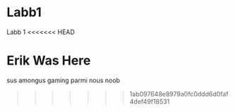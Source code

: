 # Labb1
Labb 1
<<<<<<< HEAD

Erik Was Here
=======
sus amongus gaming parmi nous noob
>>>>>>> 1ab097648e8979a0fc0ddd6d0faf4def49f18531
